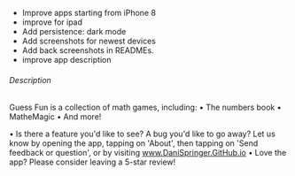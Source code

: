 - Improve apps starting from iPhone 8
- improve for ipad
- Add persistence: dark mode
- Add screenshots for newest devices
- Add back screenshots in READMEs.
- improve app description

###### Description

Guess Fun is a collection of math games, including:
• The numbers book
• MatheMagic
• And more!

• Is there a feature you'd like to see? A bug you'd like to go away? Let us know by opening the app, tapping on 'About', then tapping on 'Send feedback or question', or by visiting www.DaniSpringer.GitHub.io
• Love the app? Please consider leaving a 5-star review!